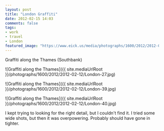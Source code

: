 ```yaml
---
layout: post
title: "London Graffiti"
date: 2012-02-15 14:03
comments: false
tags:
- work
- travel
- London
featured_image: "https://www.eick.us/media/photographs/1600/2012/2012-02-12/London-27.jpg"
---
```

Graffiti along the Thames (Southbank)

![Graffiti along the Thames]({{ site.mediaUrlRoot }}/photographs/1600/2012/2012-02-12/London-27.jpg)


![Graffiti along the Thames]({{ site.mediaUrlRoot }}/photographs/1600/2012/2012-02-12/London-39.jpg)


![Graffiti along the Thames]({{ site.mediaUrlRoot }}/photographs/1600/2012/2012-02-12/London-40.jpg)


I kept trying to looking for the right detail, but I couldn't find it.  I tried some wide shots, but then it was overpowering.  Probably should have gone in tighter.
